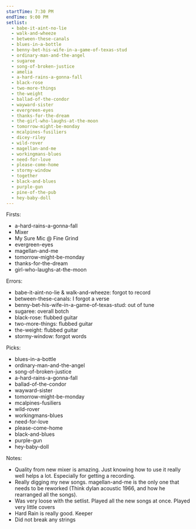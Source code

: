 ```yaml
---
startTime: 7:30 PM
endTime: 9:00 PM
setlist:
  - babe-it-aint-no-lie
  - walk-and-wheeze
  - between-these-canals
  - blues-in-a-bottle
  - benny-bet-his-wife-in-a-game-of-texas-stud
  - ordinary-man-and-the-angel
  - sugaree
  - song-of-broken-justice
  - amelia
  - a-hard-rains-a-gonna-fall
  - black-rose
  - two-more-things
  - the-weight
  - ballad-of-the-condor
  - wayward-sister
  - evergreen-eyes
  - thanks-for-the-dream
  - the-girl-who-laughs-at-the-moon
  - tomorrow-might-be-monday
  - mcalpines-fusiliers
  - dicey-riley
  - wild-rover
  - magellan-and-me
  - workingmans-blues
  - need-for-love
  - please-come-home
  - stormy-window
  - together
  - black-and-blues
  - purple-gun
  - pine-of-the-pub
  - hey-baby-doll
---
```


Firsts:
  - a-hard-rains-a-gonna-fall
  - Mixer
  - My Sure Mic @ Fine Grind
  - evergreen-eyes
  - magellan-and-me
  - tomorrow-might-be-monday
  - thanks-for-the-dream
  - girl-who-laughs-at-the-moon

Errors:
  - babe-it-aint-no-lie & walk-and-wheeze:  forgot to record
  - between-these-canals: I forgot a verse
  - benny-bet-his-wife-in-a-game-of-texas-stud: out of tune
  - sugaree: overall botch
  - black-rose: flubbed guitar
  - two-more-things: flubbed guitar
  - the-weight: flubbed guitar
  - stormy-window: forgot words

Picks:
  - blues-in-a-bottle
  - ordinary-man-and-the-angel
  - song-of-broken-justice
  - a-hard-rains-a-gonna-fall
  - ballad-of-the-condor
  - wayward-sister
  - tomorrow-might-be-monday
  - mcalpines-fusiliers
  - wild-rover
  - workingmans-blues
  - need-for-love
  - please-come-home
  - black-and-blues
  - purple-gun
  - hey-baby-doll

Notes:
  - Quality from new mixer is amazing.  Just knowing how to use it really well helps a lot.  Especially for getting a recording.
  - Really digging my new songs.  magellan-and-me is the only one that needs to be reworked (Think dylan acoustic 1966, and how he rearranged all the songs).
  - Was very loose with the setlist.  Played all the new songs at once.  Played very little covers
  - Hard Rain is really good.  Keeper
  - Did not break any strings
